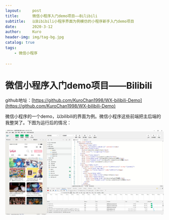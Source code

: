 ```yaml
---
layout:     post
title:      微信小程序入门demo项目——Bilibili
subtitle:   以Bibibili小程序界面为例模仿的小程序新手入门demo项目
date:       2020-3-12
author:     Kuro
header-img: img/tag-bg.jpg
catalog: true
tags:
    - 微信小程序

---
```


# 微信小程序入门demo项目——Bilibili

github地址：[https://github.com/KuroChan1998/WX-bilibili-Demo](https://github.com/KuroChan1998/WX-bilibili-Demo)

微信小程序的一个demo，以bilibili的界面为例。微信小程序这些前端把主后端的我整哭了。下图为运行后的情况：

![Snipaste_2020-03-12_18-22-42](https://github.com/KuroChan1998/KuroChan1998.github.io/blob/master/img/mdimg/Snipaste_2020-03-12_18-22-42.jpg)